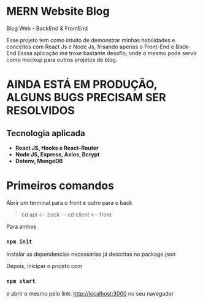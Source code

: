 # MERN Website Blog
Blog Web - BackEnd & FrontEnd

Esse projeto tem como intuito de demonstrar minhas habilidades e conceitos com React Js e Node Js, frisando apenas o Front-End e Back-End
Esssa aplicação me troxe bastante desafio, onde o mesmo pode servir como mockup para outros projetos de blog.

# AINDA ESTÁ EM PRODUÇÃO, ALGUNS BUGS PRECISAM SER RESOLVIDOS

## Tecnologia aplicada
- **React JS, Hooks e React-Router**
- **Node JS, Express, Axios, Bcrypt**
- **Dotenv, MongoDB**

# Primeiros comandos
Abrir um terminal para o front e outro para o back
> cd api <-- back
--
> cd client <-- front

Para ambos
### `npm init`
Instalar as dependencias necessárias já descritas no package.json

Depois, inicipar o projeto com 
### `npm start` 
e abrir o mesmo pelo link: [http://localhost:3000](http://localhost:3000) no seu navegador
